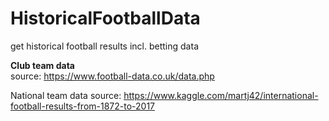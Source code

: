 # HistoricalFootballData
get historical football results incl. betting data

<b> Club team data </b>
<br>
source: https://www.football-data.co.uk/data.php


National team data
source: https://www.kaggle.com/martj42/international-football-results-from-1872-to-2017
